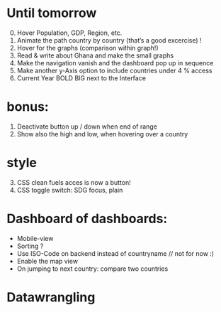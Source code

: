 # Until tomorrow

0. Hover Population, GDP, Region, etc. 
1. Animate the path country by country (that’s a good excercise) !
5. Hover for the graphs (comparison within graph!)
2. Read & write about Ghana and make the small graphs
3. Make the navigation vanish and the dashboard pop up in sequence
4. Make another y-Axis option to include countries under 4 % access
5. Current Year BOLD BIG next to the Interface

# bonus: 

1. Deactivate button up / down when end of range
3. Show also the high and low, when hovering over a country

# style 

3. CSS clean fuels acces is now a button!
3. CSS toggle switch: SDG focus, plain



# Dashboard of dashboards:

- Mobile-view
- Sorting ?
- Use ISO-Code on backend instead of countryname // not for now :)
- Enable the map view
- On jumping to next country: compare two countries

# Datawrangling
